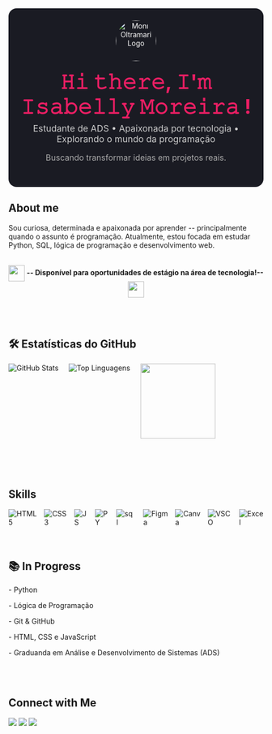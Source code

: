 <div align="center">
  <div style="max-width:600px; background:#1a1b23; border-radius:16px; padding:24px; color:#FFF; font-family:Inter, sans-serif;">
    <img
      src="https://media1.giphy.com/media/v1.Y2lkPTc5MGI3NjExcjl5NHFnYnB3ZW5wanpscXZtMjBmNWxibjZ0N2dkOTR4d3FiNXdhdyZlcD12MV9pbnRlcm5hbF9naWZfYnlfaWQmY3Q9cw/8nH6xtdefALrKslyrj/giphy.gif"
      width="80"
      alt="Moni Oltramari Logo"
      style="display:block; margin:0 auto 16px; border-radius:50%;"
    />
    <h1 style="margin:0; font-size:2.5rem; font-weight:700; color:#E91E63; text-align:center;">
     𝙷𝚒 𝚝𝚑𝚎𝚛𝚎, 𝙸'𝚖 𝙸𝚜𝚊𝚋𝚎𝚕𝚕𝚢  𝙼𝚘𝚛𝚎𝚒𝚛𝚊 !
    </h1>
    <p style="margin:8px 0 16px; color:#CCC; font-size:1.1rem; text-align:center;">
      Estudante de ADS • Apaixonada por tecnologia • Explorando o mundo da programação
    </p>
    <p style="margin:0 0 24px; color:#AAA; font-size:1rem; text-align:center;">
     Buscando transformar ideias em projetos reais.
    </p>
  </div>
</div>



## About me
Sou curiosa, determinada e apaixonada por aprender -- principalmente quando o assunto é programação.
Atualmente, estou focada em estudar Python, SQL, lógica de programação e desenvolvimento web.
<p align="center">

 <br>
   <img src="https://media1.giphy.com/media/v1.Y2lkPTc5MGI3NjExMnY4NXRqa3JyZnNyY3Y3d3hvMGkzY25iY2gycTJycjRic3p0NzA4MSZlcD12MV9pbnRlcm5hbF9naWZfYnlfaWQmY3Q9cw/YMRrmrR38axjVoHDWO/giphy.gif" width="32" style="vertical-align: middle;" />
  <strong> -- Disponível para oportunidades de estágio na área de tecnologia!--</strong>
    <img src="https://media1.giphy.com/media/v1.Y2lkPTc5MGI3NjExMnY4NXRqa3JyZnNyY3Y3d3hvMGkzY25iY2gycTJycjRic3p0NzA4MSZlcD12MV9pbnRlcm5hbF9naWZfYnlfaWQmY3Q9cw/YMRrmrR38axjVoHDWO/giphy.gif" width="32" style="vertical-align: middle;" />
</p>

<br>
<br>

<h2>🛠 Estatísticas do GitHub</h2>

<div style="display: flex; gap: 20px; flex-wrap: wrap;">
<img src="https://github-readme-stats.vercel.app/api?username=Isabellygit&show_icons=true&count_private=true&hide=prs&theme=transparent&title_color=ff69b4&text_color=ffffff&icon_color=ff69b4" alt="GitHub Stats">


<img src="https://github-readme-stats.vercel.app/api/top-langs/?username=Isabellygit&layout=compact&theme=transparent&title_color=ff69b4&text_color=ffffff&icon_color=ff69b4" alt="Top Linguagens">
<img src="https://media4.giphy.com/media/v1.Y2lkPTc5MGI3NjExdGhsMmNmM3g2c3Z5bmRvdjhjbHF1cnZnbmd0amZ4dnl1MGZvbGRpMSZlcD12MV9pbnRlcm5hbF9naWZfYnlfaWQmY3Q9cw/I4xtW27rlkNnqmZ9Mw/giphy.gif" width="148" style="vertical-align: middle;" ">
</div>

<br>
<br>

<br>
<br>

## Skills

<div style="display: flex; gap: 10px; align-items: center;">
  <img src="https://img.shields.io/badge/html5-%23E34F26.svg?style=for-the-badge&logo=html5&logoColor=white" alt="HTML5">
  <img src="https://img.shields.io/badge/css3-%231572B6.svg?style=for-the-badge&logo=css3&logoColor=white" alt="CSS3">
  <img src="https://img.shields.io/badge/javascript-%23323330.svg?style=for-the-badge&logo=javascript&logoColor=%23F7DF1E" alt="JS">
  <img src="https://img.shields.io/badge/python-3670A0?style=for-the-badge&logo=python&logoColor=ffdd54" alt="PY">
  <img src="https://img.shields.io/badge/SQL-007ACC?style=for-the-badge&logo=&logoColor=white" alt ="sql">
  <br>
  <img src="https://img.shields.io/badge/figma-%23F24E1E.svg?style=for-the-badge&logo=figma&logoColor=white" alt="Figma">
  <img src="https://img.shields.io/badge/Canva-%2300C4CC.svg?style=for-the-badge&logo=Canva&logoColor=white" alt="Canva">
  <img src="https://img.shields.io/badge/Visual%20Studio%20Code-0078d7.svg?style=for-the-badge&logo=visual-studio-code&logoColor=white" alt ="VSCO">
  <img src="https://img.shields.io/badge/Microsoft_Excel-217346?style=for-the-badge&logo=microsoft-excel&logoColor=white" alt="Excel">
  

</div>

<br>
<br>

## 📚 In Progress
<p>- Python</p>
<p>- Lógica de Programação</p>
<p>- Git & GitHub</p>
<p>- HTML, CSS e JavaScript</p>
<p>- Graduanda em Análise e Desenvolvimento de Sistemas (ADS)</p>

<br>
<br>



## Connect with Me
 
<div> 
  <a href="https://instagram.com/Kxndity" target="_blank"><img src="https://img.shields.io/badge/-Instagram-%23E4405F?style=for-the-badge&logo=instagram&logoColor=white" target="_blank"></a>
  <a href="mailto:dev.isabelly@gmail.com"><img src="https://img.shields.io/badge/-Gmail-%23333?style=for-the-badge&logo=gmail&logoColor=white" target="_blank"></a>
  <a href="https://www.linkedin.com/in/isabelly-moreira-9019b5366" target="_blank"><img src="https://img.shields.io/badge/-LinkedIn-%230077B5?style=for-the-badge&logo=linkedin&logoColor=white" target="_blank"></a> 
</div>


